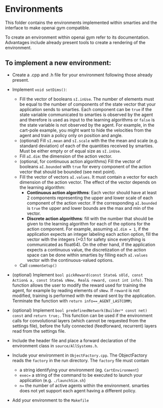 # Environments

This folder contains the environments implemented within smarties and the interface to make openai gym compatible.

To create an environment within openai gym refer to its documentation. Advantages include already present tools to create a rendering of the environment.

## To implement a new environment:

* Create a .cpp and .h file for your environment following those already present.

* Implement `void setDims()`:
    - Fill the vector of booleans `sI.inUse`. The number of elements must be equal to the number of components of the state vector that your application sends to smarties. Each component can be `true` if the state variable communicated to smarties is observed by the agent and therefore is used as input to the learning algorithms or `false` is the state variable is not observed by the agent. For example, in the cart-pole example, you might want to hide the velocities from the agent and train a policy only on position and angle.
    - (optional) Fill `sI.mean` and `sI.scale` with the the mean and scale (e.g. standard deviation) of each of the quantities received by smarties. Must be either empty or of equal size as `sI.inUse`.
    - Fill `aI.dim`: the dimension of the action vector.
    - (optional, for continuous action algorithms) Fill the vector of booleans `aI.bounded` with `true` for every component of the action vector that should be bounded (see next point).
    - Fill the vector of vectors `aI.values`. It must contain a vector for each dimension of the action vector. The effect of the vector depends on the learning algorithm:
        * **Continuous action algorithms**: Each vector should have at least 2 components representing the upper and lower scale of each component of the action vector. If the corresponding `aI.bounded` is `true` the upper and lower bounds are the max and min of the vector.
        * **Discrete action algorithms**: fill with the number that should be given to the learning algorithm for each of the options for the action component. For example, assuming `aI.dim = 1`, if the application expects an integer labeling each action option, fill the vector with the integers (+0.1 for safety since everything is communicated as float64). On the other hand, if the application expects a continuous value, the discretization of the action space can be done within smarties by filling each `aI.values` vector with the continuous-valued options.
    - Call `commonSetup()`
* (optional) Implement `bool pickReward(const State& sOld, const Action& a, const State& sNew, Real& reward, const int info)`. This function allows the user to modify the reward used for training the agent, for example by reading elements of `sNew`. If `reward` is not modified, training is performed with the reward sent by the application. Terminate the function with `return info==_AGENT_LASTCOMM;`

* (optional) Implement `bool predefinedNetwork(Builder* const net) const` and `return true;`. This function can be used if the environment calls for convolutional layers (which cannot be requested from the settings file), before the fully connected (feedforward, recurrent) layers read from the settings file.  

* Include the header file and place a forward declaration of the environment class in `source/AllSystems.h`.

* Include your environment in `ObjectFactory.cpp`. The ObjectFactory reads the `factory` in the run directory. The `factory` file must contain
    - a string identifying your environment (eg. `CartEnvironment`)
    - `exec=` a string of the command to be executed to launch your application (e.g. `./launchSim.sh`)
    - `n=` the number of active agents within the environment. smarties does not yet support each agent having a different policy.
* Add your environment to the `Makefile`
